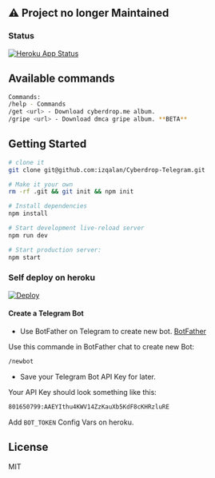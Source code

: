 ## ⚠ Project no longer Maintained

### Status
[![Heroku App Status](http://heroku-shields.herokuapp.com/cyberdrop-telegram)](https://cyberdrop-telegram.herokuapp.com)

## Available commands
```sh
Commands: 
/help - Commands
/get <url> - Download cyberdrop.me album.
/gripe <url> - Download dmca gripe album. **BETA**
```

## Getting Started

```sh
# clone it
git clone git@github.com:izqalan/Cyberdrop-Telegram.git

# Make it your own
rm -rf .git && git init && npm init

# Install dependencies
npm install

# Start development live-reload server
npm run dev

# Start production server:
npm start
```

### Self deploy on heroku
[![Deploy](https://www.herokucdn.com/deploy/button.svg)](https://heroku.com/deploy)
#### Create a Telegram Bot

- Use BotFather on Telegram to create new bot. [BotFather](https://telegram.me/BotFather)

Use this commande in BotFather chat to create new Bot:

```sh
/newbot
```

- Save your Telegram Bot API Key for later.

Your API Key should look something like this:

```sh
801650799:AAEYIthu4KWV14ZzKauXb5KdF8cKHRzluRE
```

Add `BOT_TOKEN` Config Vars on heroku. 

## License

MIT
